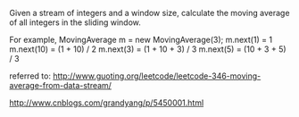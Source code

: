 Given a stream of integers and a window size, calculate the moving average of all integers in the sliding window.

For example,
MovingAverage m = new MovingAverage(3);
m.next(1) = 1
m.next(10) = (1 + 10) / 2
m.next(3) = (1 + 10 + 3) / 3
m.next(5) = (10 + 3 + 5) / 3


referred to:
http://www.guoting.org/leetcode/leetcode-346-moving-average-from-data-stream/

http://www.cnblogs.com/grandyang/p/5450001.html
